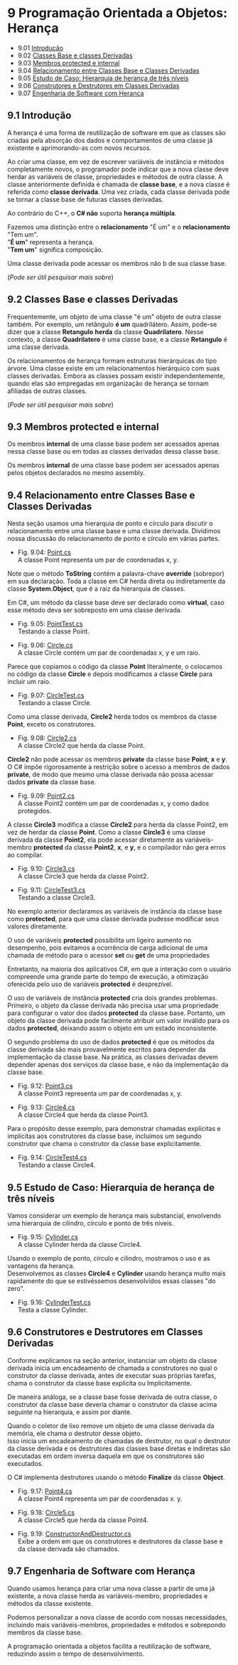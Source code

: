 # 9 Programação Orientada a Objetos: Herança

- 9.01 [Introdução](#91-introdução)
- 9.02 [Classes Base e classes Derivadas](#92-classes-base-e-classes-derivadas)
- 9.03 [Membros protected e internal](#93-membros-protected-e-internal)
- 9.04 [Relacionamento entre Classes Base e Classes Derivadas](#94-relacionamento-entre-classes-base-e-classes-derivadas)
- 9.05 [Estudo de Caso: Hierarquia de herança de três níveis](#95-estudo-de-caso-hierarquia-de-herança-de-três-níveis)
- 9.06 [Construtores e Destrutores em Classes Derivadas](#96-construtores-e-destrutores-em-classes-derivadas)
- 9.07 [Engenharia de Software com Herança](#97-engenharia-de-software-com-herança)

## 9.1 Introdução

A herança é uma forma de reutilização de software em que as classes são criadas
pela absorção dos dados e comportamentos de uma classe já existente e aprimorando-as com novos recursos.

Ao criar uma classe, em vez de escrever variáveis de instância e métodos completamente novos,
o programador pode indicar que a nova classe deve herdar as variáveis de classe, propriedades e métodos de outra classe.
A classe anteriormente definida é chamada de **classe base**, e a nova classe é referida como **classe derivada**.
Uma vez criada, cada classe derivada pode se tornar a classe base de futuras classes derivadas.

Ao contrário do C++, o **C# não** suporta **herança múltipla**.

Fazemos uma distinção entre o **relacionamento** "É um" e o **relacionamento** "Tem um".\
"**É um**" representa a herança.\
"**Tem um**" significa composição.

Uma classe derivada pode acessar os membros não b de sua classe base.

(*Pode ser útil pesquisar mais sobre*)

## 9.2 Classes Base e classes Derivadas

Frequentemente, um objeto de uma classe "é um" objeto de outra classe também. Por exemplo, um retângulo **é um** quadrilátero.
Assim, pode-se dizer que a classe **Retangulo** **herda** da classe **Quadrilatero**.
Nesse contexto, a classe **Quadrilatero** é uma classe base, e a classe **Retangulo** é uma classe derivada.

Os relacionamentos de herança formam estruturas hierárquicas do tipo árvore.
Uma classe existe em um relacionamentos hierárquico com suas classes derivadas.
Embora as classes possam existir independentemente, quando elas são empregadas em organização de herança se tornam afiliadas de outras classes.

(*Pode ser útil pesquisar mais sobre*)

## 9.3 Membros protected e internal

Os membros **internal** de uma classe base podem ser acessados apenas nessa classe base ou em todas as classes derivadas dessa classe base.

Os membros **internal** de uma classe base podem ser acessados apenas pelos objetos declarados no mesmo assembly.

## 9.4 Relacionamento entre Classes Base e Classes Derivadas

Nesta seção usamos uma hierarquia de ponto e círculo para discutir o relacionamento entre uma classe base e uma classe derivada.
Dividimos nossa discussão do relacionamento de ponto e círculo em várias partes.

- Fig. 9.04: [Point.cs](./Fig-9.04%20-%20Point.cs)\
A classe Point representa um par de coordenadas x, y.

Note que o método **ToString** contém a palavra-chave **override** (sobrepor) em sua declaração.
Toda a classe em C# herda direta ou indiretamente da classe **System.Object**, que é a raiz da hierarquia de classes.

Em C#, um método da classe base deve ser declarado como **virtual**, caso esse método deva ser sobreposto em uma classe derivada.

- Fig. 9.05: [PointTest.cs](./Fig-9.05%20-%20PointTest.cs)\
Testando a classe Point.

- Fig. 9.06: [Circle.cs](./Fig-9.06%20-%20Circle.cs)\
A classe Circle contém um par de coordenadas x, y e um raio.

Parece que copiamos o código da classe **Point** literalmente, o colocamos no código da classe **Circle** e depois modificamos a classe **Circle** para incluir um raio.

- Fig. 9.07: [CircleTest.cs](./Fig-9.07%20-%20CircleTest.cs)\
Testando a classe Circle.

Como uma classe derivada, **Circle2** herda todos os membros da classe **Point**, exceto os construtores.

- Fig. 9.08: [Circle2.cs](./Fig-9.08%20-%20Circle2.cs)\
A classe CIrcle2 que herda da classe Point.

**Circle2** não pode acessar os membros **private** da classe base **Point**, **x** e **y**.
O C# impõe rigorosamente a restrição sobre o acesso a membros de dados **private**,
de modo que mesmo uma classe derivada não possa acessar dados **private** da classe base.

- Fig. 9.09: [Point2.cs](./Fig-9.09%20-%20Point2.cs)\
A classe Point2 contém um par de coordenadas x, y como dados protegidos.

A classe **Circle3** modifica a classe **Circle2** para herda da classe Point2, em vez de herdar da classe **Point**.
Como  a classe **Circle3** é uma classe derivada da classe **Point2**,
ela pode acessar diretamente as variáveis-membro **protected** da classe **Point2**, **x**, e **y**, e o compilador não gera erros ao compilar.

- Fig. 9.10: [Circle3.cs](./Fig-9.10%20-%20Circle3.cs)\
A classe Circle3 que herda da classe Point2.

- Fig. 9.11: [CircleTest3.cs](./Fig-9.11%20-%20CircleTest3.cs)\
Testando a classe Circle3.

No exemplo anterior declaramos as variáveis de instância da classe base como **protected**,
para que uma classe derivada pudesse modificar seus valores diretamente.

O uso de variáveis **protected** possibilita um ligeiro aumento no desempenho, pois evitamos a ocorrência de carga adicional de uma chamada de método para o acessor **set** ou **get** de uma propriedades

Entretanto, na maioria dos aplicativos C#, em que a interação com o usuário compreende uma grande parte do tempo de execução, a otimização oferecida pelo uso de variáveis **protected** é desprezível.

O uso de variáveis de instância **protected** cria dois grandes problemas.\
Primeiro, o objeto da classe derivada não precisa usar uma propriedade para configurar o valor dos dados **protected** da classe base.
Portanto, um objeto da classe derivada pode facilmente atribuir um valor inválido para os dados **protected**, deixando assim o objeto em um estado inconsistente.

O segundo problema do uso de dados **protected** é que os métodos da classe derivada são mais provavelmente escritos para depender da implementação da classe base.
Na prática, as classes derivadas devem depender apenas dos serviços da classe base, e não da implementação da classe base.

- Fig. 9.12: [Point3.cs](./Fig-9.12%20-%20Point3.cs)\
A classe Point3 representa um par de coordenadas x, y.

- Fig. 9.13: [Circle4.cs](./Fig-9.13%20-%20Circle4.cs)\
A classe Circle4 que herda da classe Point3.

Para o propósito desse exemplo, para demonstrar chamadas explícitas e implícitas aos construtores da classe base,
incluímos um segundo construtor que chama o construtor da classe base explicitamente.

- Fig. 9.14: [CircleTest4.cs](./Fig-9.14%20-%20CircleTest4.cs)\
Testando a classe Circle4.

## 9.5 Estudo de Caso: Hierarquia de herança de três níveis

Vamos considerar um exemplo de herança mais substancial, envolvendo uma hierarquia de cilindro, círculo e ponto de três níveis.

- Fig. 9.15: [Cylinder.cs](./Fig-9.15%20-%20Cylinder.cs)\
A classe Cylinder herda da classe Circle4.

Usando o exemplo de ponto, círculo e cilindro, mostramos o uso e as vantagens da herança.\
Desenvolvemos as classes **Circle4** e **Cylinder** usando herança muito mais rapidamente do que se estivéssemos desenvolvidos essas classes "do zero".

- Fig. 9.16: [CylinderTest.cs](./Fig-9.16%20-%20CylinderTest.cs)\
Testa a classe Cylinder.

## 9.6 Construtores e Destrutores em Classes Derivadas

Conforme explicamos na seção anterior, instanciar um objeto da classe derivada inicia um encadeamento de chamada a construtores no qual o construtor da classe derivada, antes de executar suas próprias tarefas, chama o construtor da classe base explicita ou Implicitamente.

De maneira análoga, se a classe base fosse derivada de outra classe, o construtor da classe base deveria chamar o construtor da classe acima seguinte na hierarquia, e assim por diante.

Quando o coletor de lixo remove um objeto de uma classe derivada da memória, ele chama o destrutor desse objeto.\
Isso inicia um encadeamento de chamadas de destrutor, no qual o destrutor da classe derivada e os destrutores das classes base diretas e indiretas são executadas em ordem inversa daquela em que os construtores são executados.

O C# implementa destrutores usando o método **Finalize** da classe **Object**.

- Fig. 9.17: [Point4.cs](./Fig-9.17%20-%20Point4.cs)\
A classe Point4 representa um par de coordenadas x. y.

- Fig. 9.18: [Circle5.cs](./Fig-9.18%20-%20Circle5.cs)\
A classe Circle5 que herda da classe Point4.

- Fig. 9.19: [ConstructorAndDestructor.cs](./Fig-9.19%20-%20ConstructorAndDestructor.cs)\
Exibe a ordem em que os construtores e destrutores da classe base e da classe derivada são chamados.

## 9.7 Engenharia de Software com Herança

Quando usamos herança para criar uma nova classe a partir de uma já existente, a nova classe herda as variáveis-membro, propriedades e métodos da classe existente.

Podemos personalizar a nova classe de acordo com nossas necessidades, incluindo mais variáveis-membros, propriedades e métodos e sobrepondo membros da classe base.

A programação orientada a objetos facilita a reutilização de software, reduzindo assim o tempo de desenvolvimento.

